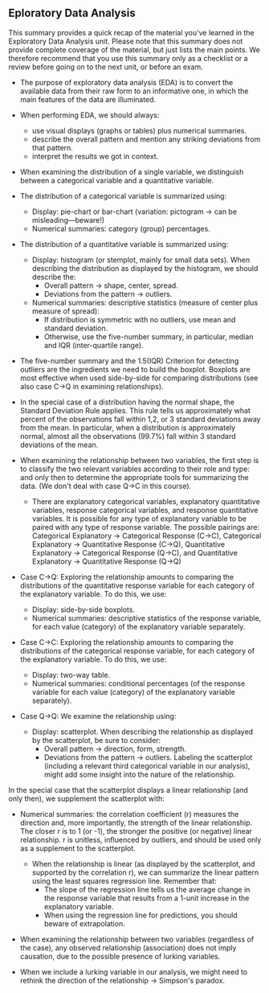 ## Eploratory Data Analysis

This summary provides a quick recap of the material you've learned in the Exploratory Data Analysis unit. Please note that this summary does not provide complete coverage of the material, but just lists the main points. We therefore recommend that you use this summary only as a checklist or a review before going on to the next unit, or before an exam.

* The purpose of exploratory data analysis (EDA) is to convert the available data from their raw form to an informative one, in which the main features of the data are illuminated.

* When performing EDA, we should always:
  * use visual displays (graphs or tables) plus numerical summaries.
  * describe the overall pattern and mention any striking deviations from that pattern.
  * interpret the results we got in context.

* When examining the distribution of a single variable, we distinguish between a categorical variable and a quantitative variable.

* The distribution of a categorical variable is summarized using:

  * Display: pie-chart or bar-chart (variation: pictogram → can be misleading—beware!) 
  * Numerical summaries: category (group) percentages.

* The distribution of a quantitative variable is summarized using:

  * Display: histogram (or stemplot, mainly for small data sets). When describing the distribution as displayed by the histogram, we should describe the:
    * Overall pattern → shape, center, spread.
    * Deviations from the pattern → outliers.
  * Numerical summaries: descriptive statistics (measure of center plus measure of spread):
    * If distribution is symmetric with no outliers, use mean and standard deviation.
    * Otherwise, use the five-number summary, in particular, median and IQR (inter-quartile range).
* The five-number summary and the 1.5(IQR) Criterion for detecting outliers are the ingredients we need to build the boxplot. Boxplots are most effective when used side-by-side for comparing distributions (see also case C→Q in examining relationships).

* In the special case of a distribution having the normal shape, the Standard Deviation Rule applies. This rule tells us approximately what percent of the observations fall within 1,2, or 3 standard deviations away from the mean. In particular, when a distribution is approximately normal, almost all the observations (99.7%) fall within 3 standard deviations of the mean.

* When examining the relationship between two variables, the first step is to classify the two relevant variables according to their role and type: and only then to determine the appropriate tools for summarizing the data. (We don't deal with case Q→C in this course).
  * There are explanatory categorical variables, explanatory  quantitative variables, response categorical variables, and response quantitative variables. It is possible  for any type of explanatory variable to be paired with any type of response variable. The possible pairings are:  Categorical Explanatory → Categorical Response (C→C),  Categorical Explanatory → Quantitative Response (C→Q),  Quantitative Explanatory → Categorical Response (Q→C), and  Quantitative Explanatory → Quantitative Response (Q→Q)
* Case C→Q:
  Exploring the relationship amounts to comparing the distributions of the quantitative response variable for each category of the explanatory variable. To do this, we use:

  * Display: side-by-side boxplots.
  * Numerical summaries: descriptive statistics of the response variable, for each value (category) of the explanatory variable separately.

* Case C→C:
  Exploring the relationship amounts to comparing the distributions of the categorical response variable, for each category of the explanatory variable. To do this, we use:

  * Display: two-way table.
  * Numerical summaries: conditional percentages (of the response variable for each value (category) of the explanatory variable separately).
* Case Q→Q:
  We examine the relationship using:

  * Display: scatterplot. When describing the relationship as displayed by the scatterplot, be sure to consider:
    * Overall pattern → direction, form, strength.
    * Deviations from the pattern → outliers.
Labeling the scatterplot (including a relevant third categorical variable in our analysis), might add some insight into the nature of the relationship.

In the special case that the scatterplot displays a linear relationship (and only then), we supplement the scatterplot with:

* Numerical summaries: the correlation coefficient (r) measures the direction and, more importantly, the strength of the linear relationship. The closer r is to 1 (or -1), the stronger the positive (or negative) linear relationship. r is unitless, influenced by outliers, and should be used only as a supplement to the scatterplot.
    * When the relationship is linear (as displayed by the scatterplot, and supported by the correlation r), we can summarize the linear pattern using the least squares regression line. Remember that:
      * The slope of the regression line tells us the average change in the response variable that results from a 1-unit increase in the explanatory variable.
      * When using the regression line for predictions, you should beware of extrapolation.

* When examining the relationship between two variables (regardless of the case), any observed relationship (association) does not imply causation, due to the possible presence of lurking variables.

* When we include a lurking variable in our analysis, we might need to rethink the direction of the relationship → Simpson's paradox.